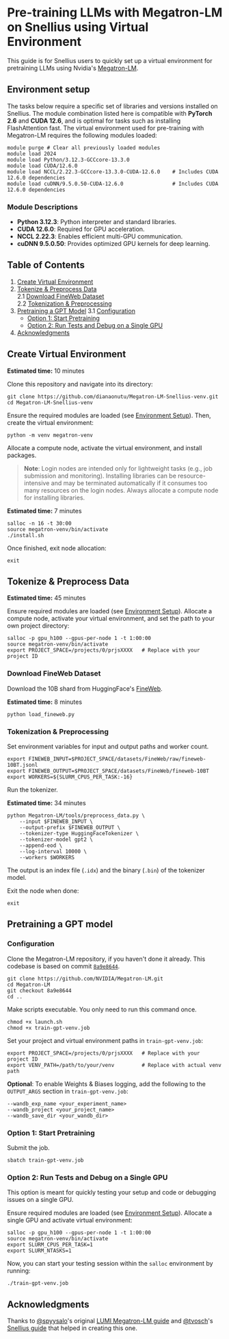# Pre-training LLMs with Megatron-LM on Snellius using Virtual Environment

This guide is for Snellius users to quickly set up a virtual environment for pretraining LLMs using Nvidia's [Megatron-LM](https://github.com/NVIDIA/Megatron-LM).

## Environment setup
The tasks below require a specific set of libraries and versions installed on Snellius. The module combination listed here is compatible
with **PyTorch 2.6** and **CUDA 12.6**, and is optimal for tasks such as installing FlashAttention fast. The virtual environment 
used for pre-training with Megatron-LM requires the following modules loaded:
```
module purge # Clear all previously loaded modules
module load 2024
module load Python/3.12.3-GCCcore-13.3.0
module load CUDA/12.6.0
module load NCCL/2.22.3-GCCcore-13.3.0-CUDA-12.6.0    # Includes CUDA 12.6.0 dependencies
module load cuDNN/9.5.0.50-CUDA-12.6.0                # Includes CUDA 12.6.0 dependencies
```
### Module Descriptions
- **Python 3.12.3**: Python interpreter and standard libraries.
- **CUDA 12.6.0**: Required for GPU acceleration.
- **NCCL 2.22.3**: Enables efficient multi-GPU communication.
- **cuDNN 9.5.0.50**: Provides optimized GPU kernels for deep learning.

## Table of Contents

1. [Create Virtual Environment](#create-virtual-environment)  
2. [Tokenize & Preprocess Data](#tokenize--preprocess-data)  
   2.1 [Download FineWeb Dataset](#download-fineweb-dataset)  
   2.2 [Tokenization & Preprocessing](#tokenization--preprocessing)
3. [Pretraining a GPT Model](#pretraining-a-gpt-model)
   3.1 [Configuration](#configuration)
      - [Option 1: Start Pretraining](#option-1-start-pretraining)
      - [Option 2: Run Tests and Debug on a Single GPU](#option-2-run-tests-and-debug-on-a-single-gpu)
4. [Acknowledgments](#acknowledgments)

## Create Virtual Environment 
**Estimated time:** 10 minutes

Clone this repository and navigate into its directory:
```
git clone https://github.com/dianaonutu/Megatron-LM-Snellius-venv.git
cd Megatron-LM-Snellius-venv
```
Ensure the required modules are loaded (see [Environment Setup](#environment-setup)). Then, create the virtual environment:
```
python -m venv megatron-venv
```
Allocate a compute node, activate the virtual environment, and install packages.
> **Note**: Login nodes are intended only for lightweight tasks (e.g., job submission and monitoring). Installing libraries can be
resource-intensive and may be terminated automatically if it consumes too many resources on the login nodes. Always allocate
a compute node for installing libraries.
> 
**Estimated time:** 7 minutes
```
salloc -n 16 -t 30:00
source megatron-venv/bin/activate
./install.sh
```
Once finished, exit node allocation:
```
exit
```

## Tokenize & Preprocess Data
**Estimated time:** 45 minutes

Ensure required modules are loaded (see [Environment Setup](#environment-setup)). Allocate a compute node, activate your virtual environment, and set the path to your own project directory:
```
salloc -p gpu_h100 --gpus-per-node 1 -t 1:00:00
source megatron-venv/bin/activate
export PROJECT_SPACE=/projects/0/prjsXXXX   # Replace with your project ID
```

### Download FineWeb Dataset
Download the 10B shard from HuggingFace's
[FineWeb](https://huggingface.co/datasets/HuggingFaceFW/fineweb).

**Estimated time:** 8 minutes
```
python load_fineweb.py
```

### Tokenization & Preprocessing
Set environment variables for input and output paths and worker count.
```
export FINEWEB_INPUT=$PROJECT_SPACE/datasets/FineWeb/raw/fineweb-10BT.jsonl
export FINEWEB_OUTPUT=$PROJECT_SPACE/datasets/FineWeb/fineweb-10BT
export WORKERS=${SLURM_CPUS_PER_TASK:-16}
```
Run the tokenizer. 

**Estimated time:** 34 minutes
```
python Megatron-LM/tools/preprocess_data.py \
    --input $FINEWEB_INPUT \
    --output-prefix $FINEWEB_OUTPUT \
    --tokenizer-type HuggingFaceTokenizer \
    --tokenizer-model gpt2 \
    --append-eod \
    --log-interval 10000 \
    --workers $WORKERS
```

The output is an index file (`.idx`) and the binary (`.bin`) of the tokenizer model.

Exit the node when done: 

```
exit
```

## Pretraining a GPT model
### Configuration
Clone the Megatron-LM repository, if you haven't done it already. This codebase is based on commit [`8a9e8644`](https://github.com/NVIDIA/Megatron-LM/commit/8a9e8644).
```
git clone https://github.com/NVIDIA/Megatron-LM.git
cd Megatron-LM
git checkout 8a9e8644
cd ..
```
Make scripts executable. You only need to run this command once.
```
chmod +x launch.sh
chmod +x train-gpt-venv.job
```
Set your project and virtual environment paths in `train-gpt-venv.job`:
```
export PROJECT_SPACE=/projects/0/prjsXXXX   # Replace with your project ID
export VENV_PATH=/path/to/your/venv         # Replace with actual venv path
```
**Optional**: To enable Weights & Biases logging, add the following to the `OUTPUT_ARGS` section in `train-gpt-venv.job`:
```
--wandb_exp_name <your_experiment_name>
--wandb_project <your_project_name>
--wandb_save_dir <your_wandb_dir>
```

### Option 1: Start Pretraining
Submit the job.
```
sbatch train-gpt-venv.job
```

### Option 2: Run Tests and Debug on a Single GPU
This option is meant for quickly testing your setup and code or debugging issues on a single GPU.

Ensure required modules are loaded (see [Environment Setup](#environment-setup)). Allocate a single GPU and activate virtual environment:
```
salloc -p gpu_h100 --gpus-per-node 1 -t 1:00:00
source megatron-venv/bin/activate
export SLURM_CPUS_PER_TASK=1
export SLURM_NTASKS=1
```
Now, you can start your testing session within the `salloc` environment by running:
```
./train-gpt-venv.job
```

## Acknowledgments
Thanks to [@spyysalo](https://github.com/spyysalo)'s original [LUMI Megatron-LM guide](https://github.com/spyysalo/lumi-fineweb-replication) and [@tvosch](https://github.com/tvosch)'s [Snellius guide](https://github.com/SURF-ML/Megatron-LM-Snellius) that helped in creating this one. 
